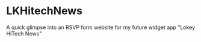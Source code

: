 # LKHitechNews
A quick glimpse into an RSVP form website for my future widget app "Lokey HiTech News"
